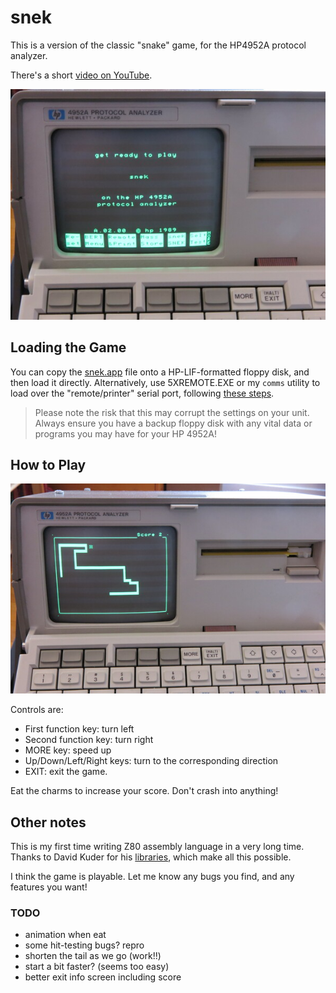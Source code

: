 # snek

This is a version of the classic "snake" game, for the HP4952A protocol analyzer.

There's a short [video on YouTube](https://www.youtube.com/watch?v=JG0uQsgZgHg).


![snek1_small](snek1_small.jpg)


## Loading the Game

You can copy the [snek.app](snek.app) file onto a HP-LIF-formatted floppy disk, and then load it directly.  Alternatively, use 5XREMOTE.EXE or my `comms` utility to load over the "remote/printer" serial port, following [these steps](../remote-protocol/README.md).

> Please note the risk that this may corrupt the settings on your unit. Always ensure you have a backup floppy disk with any vital data or programs you may have for your HP 4952A!

## How to Play

![snek2_small](snek2_small.jpg)

Controls are:
* First function key: turn left
* Second function key: turn right
* MORE key: speed up
* Up/Down/Left/Right keys: turn to the corresponding direction
* EXIT: exit the game.

Eat the charms to increase your score.  Don't crash into anything!


## Other notes

This is my first time writing Z80 assembly language in a very long time.  Thanks to David Kuder for his [libraries](https://github.com/dkgrizzly/4952oss), which make all this possible.

I think the game is playable.  Let me know any bugs you find, and any features you want!


### TODO

- animation when eat
- some hit-testing bugs? repro
- shorten the tail as we go (work!!)
- start a bit faster? (seems too easy)
- better exit info screen including score

